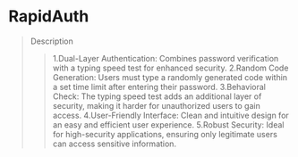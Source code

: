 # RapidAuth

>Description
>>1.Dual-Layer Authentication: Combines password verification with a typing speed test for enhanced security.
2.Random Code Generation: Users must type a randomly generated code within a set time limit after entering their password.
3.Behavioral Check: The typing speed test adds an additional layer of security, making it harder for unauthorized users to gain access.
4.User-Friendly Interface: Clean and intuitive design for an easy and efficient user experience.
5.Robust Security: Ideal for high-security applications, ensuring only legitimate users can access sensitive information.
